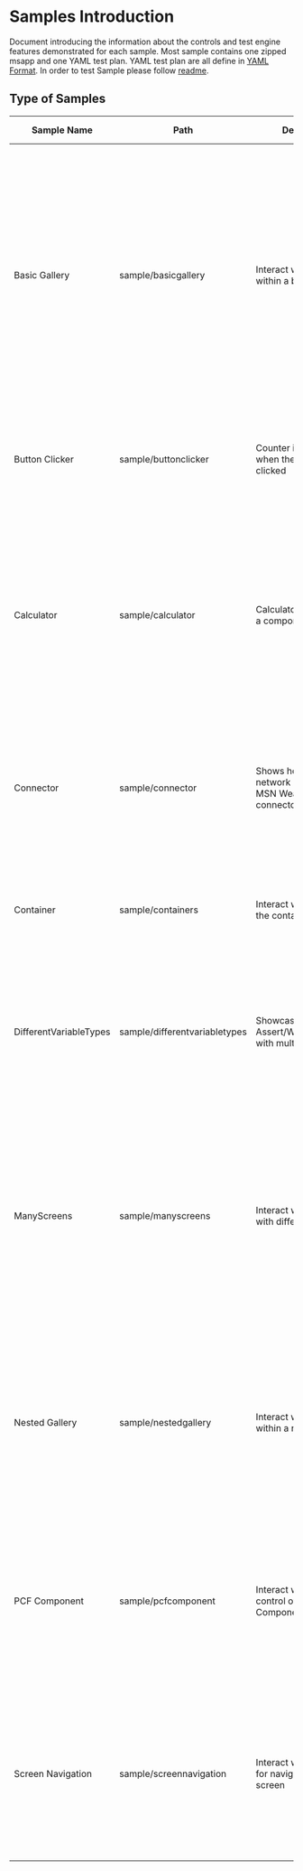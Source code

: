 # Samples Introduction

Document introducing the information about the controls and test engine features demonstrated for each sample. Most sample contains one zipped msapp and one YAML test plan. YAML test plan are all define in [YAML Format](https://github.com/microsoft/PowerApps-TestEngine/blob/main/docs/Yaml/README.md). In order to test Sample please follow [readme](https://github.com/microsoft/PowerApps-TestEngine).

## Type of Samples


| Sample Name | Path | Description |  Features Demonstrated |
| -- | -- | -- | -- | 
| Basic Gallery | sample/basicgallery | Interact with controls within a basic gallery |  Test settings and environment can be a pointer to another YAML file. OnTestCaseStart, OnTestCaseComplete and OnTestSuiteComplete are supported.  Assert `Label` Text to be the first item("Lorem ipsum 1") in the gallery. Select on the `NextArrow` in first row on gallery. Assert `Label` Text to be second item("Lorem ipsum 2") to validate the label in the 2nd row of the gallery to verifies that you can interact with controls within a basic gallery.|
| Button Clicker | sample/buttonclicker | Counter increments when the button is clicked |  Wait for the `label`to be certain number("0"). Select on the `Button`. Assert `label` to be number+1("1") to verifies that counter increments when the button is clicked.
| Calculator| sample/calculator |  Calculator app works as a component |A component for Calculater with two labels for number input, one `lable` for calculated result and four `Button` for Add, Subtract, Multiply and Divide. Assert two input label to certain number("100", "100"). Select on one of four `Button`(Add). Assert result `Label` to right value("200") to Verifies that the calculator app works.
| Connector | sample/connector | Shows how to mock network requests with MSN Weather connector | Use SetPoperty to set `TextInput` to a String("Atlanta"). Select on `Button`. Assert `Label` to a string ("You are seeing the mock response") to verifies that you can mock network requests. Check [Connection]() for more information.
| Container | sample/containers | Interact with control in the container |Select on the `Button`. Assert `label` to be number+1("1") to verifies that you can interact with control in the container.Check [Container control](https://docs.microsoft.com/en-us/power-apps/maker/canvas-apps/controls/control-container) for more information.
 |DifferentVariableTypes| sample/differentvariabletypes | Showcases usage of Assert/Wait/SetProperty with multiple types |Use Wait, SetProperty, and Assert function to test `TextInput`, `Rating`, `Toggle`, `DatePicker`, `Dropdown`, `ComboBox` control to make sure DateType like String, Number, Boolean, Date, Record, and Table works.
 |ManyScreens| sample/manyscreens | Interact with controls with different screens |Three Screens on the canvas app. First 'Home Screem' have two `Button` navigate to other two screen. Other two Screen 'Label Screen' and 'Gallery Screen' each have one `Button` navigate to the 'Home Screem'. Select on the 'Label Screen ' `Button`. Assert `label1` to be string on 'Label Screen'("Hello world!") to verifies that you can interact with controls on other screens.
 |Nested Gallery| sample/nestedgallery | Interact with controls within a nested gallery |Two Gallery and two label each with column and row. Column Gallery inside row Gallery.  `Select` 1st row in the row gallery. `Assert` row `Label` to validate that the selected row is updated. `Select` 2nd column in the column gallery. `Assert` column `Label` to validate that the selected column is updated. 
 |PCF Component| sample/pcfcomponent | Interact with increment control of the PCF Component |Import PCF Component in the canvsas app. Use SetPoperty to set `IncrementControl1` to a number(10). Assert `IncrementControl1` to a number (10) to verifies that you can interact with increment control of the PCF Component. Check [PCF Component](https://docs.microsoft.com/en-us/power-apps/developer/component-framework/overview) for more information.
 |Screen Navigation|sample/screennavigation | Interact with controls for navigate to different screen |Two Screens and labels on the canvas app. 'Screen1' have `Button2` navigate to second screen. 'Screen2' have `Button1` navigate to first screen. Select on the `Button2`. Assert `label2` to be the string("Screen2") to verifies that you can interact with controls for screen navigation.
